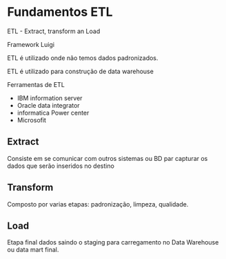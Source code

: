 # Fundamentos ETL

ETL - Extract, transform an Load

Framework Luigi

ETL é utilizado onde não temos dados padronizados.

ETL é utilizado para construção de data warehouse

Ferramentas de ETL

- IBM information server
- Oracle data integrator
- informatica Power center
- Microsofit

## Extract

Consiste em se comunicar com outros sistemas ou BD par capturar os dados que serão inseridos no destino

## Transform

Composto por varias etapas: padronização, limpeza, qualidade.

## Load

Etapa final dados saindo o staging para carregamento no Data Warehouse ou data mart final.
